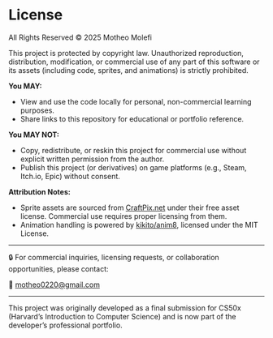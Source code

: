 # License

All Rights Reserved © 2025 Motheo Molefi

This project is protected by copyright law. Unauthorized reproduction, distribution, modification, or commercial use of any part of this software or its assets (including code, sprites, and animations) is strictly prohibited.

**You MAY:**
- View and use the code locally for personal, non-commercial learning purposes.
- Share links to this repository for educational or portfolio reference.

**You MAY NOT:**
- Copy, redistribute, or reskin this project for commercial use without explicit written permission from the author.
- Publish this project (or derivatives) on game platforms (e.g., Steam, Itch.io, Epic) without consent.

**Attribution Notes:**
- Sprite assets are sourced from [CraftPix.net](https://craftpix.net) under their free asset license. Commercial use requires proper licensing from them.
- Animation handling is powered by [kikito/anim8](https://github.com/kikito/anim8), licensed under the MIT License.

---

🔒 For commercial inquiries, licensing requests, or collaboration opportunities, please contact:

📧 motheo0220@gmail.com

---

This project was originally developed as a final submission for CS50x (Harvard’s Introduction to Computer Science) and is now part of the developer’s professional portfolio.
